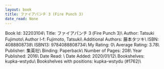 ```yaml
---
layout: book
title: ファイアパンチ 3 (Fire Punch 3)
date_read: None
---
```


Book Id: 32203104\ 
Title: ファイアパンチ 3 (Fire Punch 3)\ 
Author: Tatsuki Fujimoto\ 
Author l-f: Fujimoto, Tatsuki\ 
Additional Authors: 藤本タツキ\ 
ISBN: 4088808738\ 
ISBN13: 9784088808734\ 
My Rating: 0\ 
Average Rating: 3.78\ 
Publisher: 集英社\ 
Binding: Paperback\ 
Number of Pages: 208\ 
Year Published: 2016\ 
Date Read: \ 
Date Added: 2020/01/12\ 
Bookshelves: kupka-wstydu\ 
Bookshelves with positions: kupka-wstydu (#1762)\ 

